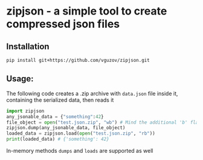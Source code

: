 # zipjson - a simple tool to create compressed json files

## Installation
`pip install git+https://github.com/vguzov/zipjson.git`

## Usage:
The following code creates a .zip archive with `data.json` file inside it, containing the serialized data, then reads it
```python
import zipjson
any_jsonable_data = {"something":42}
file_object = open("test.json.zip", "wb") # Mind the additional 'b' flag
zipjson.dump(any_jsonable_data, file_object)
loaded_data = zipjson.load(open("test.json.zip", "rb"))
print(loaded_data) # {'something': 42}
```

In-memory methods `dumps` and `loads` are supported as well